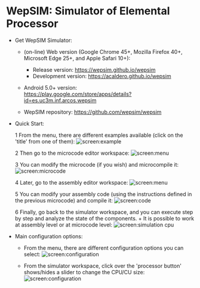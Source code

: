 # WepSIM: Simulator of Elemental Processor 

+ Get WepSIM Simulator:

   * (on-line) Web version (Google Chrome 45+, Mozilla Firefox 40+, Microsoft Edge 25+, and Apple Safari 10+): <br/>
     * Release version: https://wepsim.github.io/wepsim
     * Development version: https://acaldero.github.io/wepsim

   * Android 5.0+ version: <br/> 
https://play.google.com/store/apps/details?id=es.uc3m.inf.arcos.wepsim

   * WepSIM repository: https://github.com/wepsim/wepsim

+ Quick Start:

   1 From the menu, there are different examples available (click on the 'title' from one of them):
     ![screen:example](https://raw.githubusercontent.com/wepsim/wepsim/master/help/simulator/simulator015.jpg)

   2 Then go to the microcode editor workspace: 
     ![screen:menu](https://raw.githubusercontent.com/wepsim/wepsim/master/help/simulator/firmware001.jpg)

   3 You can modify the microcode (if you wish) and microcompile it: 
     ![screen:microcode](https://raw.githubusercontent.com/wepsim/wepsim/master/help/simulator/firmware002.jpg)

   4 Later, go to the assembly editor workspace: 
     ![screen:menu](https://raw.githubusercontent.com/wepsim/wepsim/master/help/simulator/assembly002.jpg)

   5 You can modify your assembly code (using the instructions defined in the previous microcode) and compile it: 
     ![screen:code](https://raw.githubusercontent.com/wepsim/wepsim/master/help/simulator/assembly003.jpg)

   6 Finally, go back to the simulator workspace, and you can execute step by step and analyze the state of the components.
       + It is possible to work at assembly level or at microcode level: 
         ![screen:simulation cpu](https://raw.githubusercontent.com/acaldero/wepsim/master/tutorials/simulation_xinstruction.gif)

+ Main configuration options:

   + From the menu, there are different configuration options you can select:
     ![screen:configuration](https://raw.githubusercontent.com/acaldero/wepsim/master/tutorials/config_usage.gif)

   + From the simulator workspace, click over the 'processor button' shows/hides a slider to change the CPU/CU size:
     ![screen:configuration](https://raw.githubusercontent.com/wepsim/wepsim/master/help/simulator/simulator013.jpg)


